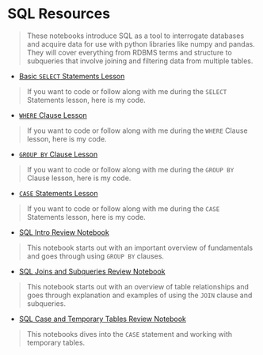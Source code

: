 # SQL Resources

>These notebooks introduce SQL as a tool to interrogate databases and acquire data for use with python libraries like numpy and pandas. They will cover everything from RDBMS terms and structure to subqueries that involve joining and filtering data from multiple tables.

- [Basic `SELECT` Statements Lesson](https://ds-review-hub.github.io/basic_statements_lesson)

>If you want to code or follow along with me during the `SELECT` Statements lesson, here is my code.

- [`WHERE` Clause Lesson](https://ds-review-hub.github.io/where_lesson)

>If you want to code or follow along with me during the `WHERE` Clause lesson, here is my code.

- [`GROUP BY` Clause Lesson](https://ds-review-hub.github.io/group_by_lesson)

>If you want to code or follow along with me during the `GROUP BY` Clause lesson, here is my code.

- [`CASE` Statements Lesson](https://ds-review-hub.github.io/case_statements_lesson)

>If you want to code or follow along with me during the `CASE` Statements lesson, here is my code.

- [SQL Intro Review Notebook](https://ds-review-hub.github.io/sql_intro)

>This notebook starts out with an important overview of fundamentals and goes through using `GROUP BY` clauses.

- [SQL Joins and Subqueries Review Notebook](https://ds-review-hub.github.io/sql_tables_and_joins)

>This notebook starts out with an overview of table relationships and goes through explanation and examples of using the `JOIN` clause and subqueries.

- [SQL Case and Temporary Tables Review Notebook](https://ds-review-hub.github.io/sql_extras)

>This notebooks dives into the `CASE` statement and working with temporary tables.